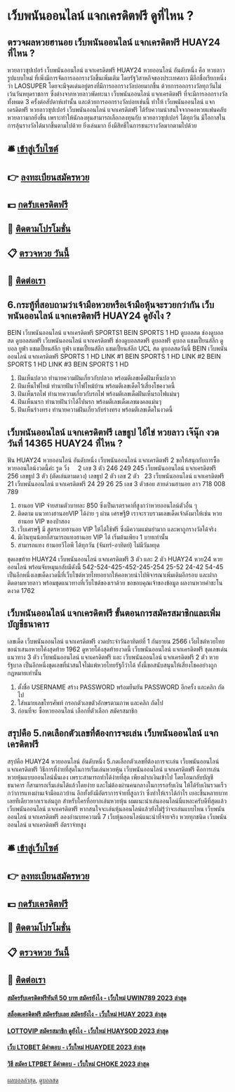 # เว็บพนันออนไลน์ แจกเครดิตฟรี ดูที่ไหน ?
## ตรวจผลหวยฮานอย เว็บพนันออนไลน์ แจกเครดิตฟรี HUAY24 ที่ไหน ?
หวยลาวซุปเปอร์ เว็บพนันออนไลน์ แจกเครดิตฟรี HUAY24 หวยออนไลน์ อันดับหนึ่ง คือ หวยลาวรูปแบบใหม่ ที่เพิ่งมีการจัดการออกรางวัลขึ้นเพิ่มเติม โดยรัฐวิสาหกิจของประเทศลาว มีอีกชื่อเรียกหนึ่งว่า LAOSUPER โดยจะมีจุดเด่นอยู่ตรงที่มีการออกรางวัลบ่อยมากขึ้น ด้วยการออกรางวัลทุกวันไม่เว้นวันหยุดราชการ ซึ่งต่างจากหวยลาวพัดทะนา เว็บพนันออนไลน์ แจกเครดิตฟรี ที่จะมีการออกรางวัลทั้งหมด 3 ครั้งต่อสัปดาห์เท่านั้น และด้วยการออกรางวัลบ่อยเช่นนี้ ทำให้ เว็บพนันออนไลน์ แจกเครดิตฟรี หวยลาวซุปเปอร์ เว็บพนันออนไลน์ แจกเครดิตฟรี ได้รับความน่าสนใจจากคอหวยแฟนคลับหวยลาวมากยิ่งขึ้น เพราะทำให้นักลงทุนสามารถเลือกลงทุนกับ หวยลาวซุปเปอร์ ได้ทุกวัน มีโอกาสในการลุ้นรางวัลได้มากขึ้นตามไปด้วย ยิ่งเล่นมาก ยิ่งมีสิทธิ์ในการชนะรางวัลมากตามไปด้วย

## 🛎 [เข้าสู่เว็บไซต์](https://bit.ly/3BG5bNw)
## 👉 [ลงทะเบียนสมัครหวย](https://bit.ly/3BG5bNw)
## 💵 [กดรับเครดิตฟรี](https://bit.ly/3C3mvgS)
## 👑 [ติดตามโปรโมชั่น](https://bit.ly/3C3mvgS)
## 📋 [ตรวจหวย วันนี้](https://bit.ly/3C3mvgS)
## 📱 [ติดต่อเรา](https://bit.ly/3C3mvgS)

## 6.กระทู้ที่สอบถามว่าเจ้ามือหวยหรือเจ้ามือหุ้นจะรวยกว่ากัน เว็บพนันออนไลน์ แจกเครดิตฟรี HUAY24 ดูยังไง ?
BEIN เว็บพนันออนไลน์ แจกเครดิตฟรี SPORTS1 BEIN SPORTS 1 HD ดูบอลสด ช่องดูบอลสด ดูบอลสดฟรี เว็บพนันออนไลน์ แจกเครดิตฟรี ช่องดูบอลสดฟรี ดูบอลฟรี ดูบอล แชมเปี้ยนส์ลีก ดูบอล ยูฟ่า แชมเปี้ยนส์ลีก ยูฟ่า แชมเปี้ยนส์ลีก แชมเปี้ยนส์ลีก UCL สด ดูบอลสดวันนี้
BEIN เว็บพนันออนไลน์ แจกเครดิตฟรี SPORTS 1 HD
LINK #1 BEIN SPORTS 1 HD
LINK #2 BEIN SPORTS 1 HD
LINK #3 BEIN SPORTS 1 HD
1. ฝันเห็นปลวก ทำนายความฝันเกี่ยวกับปลวก พร้อมตีเลขเด็ดฝันเห็นปลวก
2. ฝันเห็นไฟไหม้ ทำนายฝันว่าไฟไหม้บ้าน พร้อมตีเลขเด็ดไว้เสี่ยงโชคงวดนี้
3. ฝันเห็นรถไฟ ทำนายความเกี่ยวกับรถไฟ พร้อมตีเลขเด็ดฝันเห็นรถไฟแม่นๆ
4. ฝันเห็นนรก ทำนายฝันว่าได้ไปนรก พร้อมตีเลขเด็ดเลขมงคลแม่นๆ
5. ฝันเห็นร่างทรง ทำนายความฝันเกี่ยวกับร่างทรง พร้อมตีเลขเด็ดในงวดนี้

## เว็บพนันออนไลน์ แจกเครดิตฟรี เลขธูป ไอ้ไข่ หวยลาว เจ๊นุ๊ก งวดวันที่ 14365 HUAY24 ที่ไหน ?
ฟัน HUAY24 หวยออนไลน์ อันดับหนึ่ง เว็บพนันออนไลน์ แจกเครดิตฟรี 2
ขอให้สนุกกับการซื้อหวยออนไลน์งวดนี้ค่ะ
รูด วิ่ง     2
เลข 3 ตัว 246 249 245 เว็บพนันออนไลน์ แจกเครดิตฟรี 256
เลขธูป 3 ตัว (ตัดเล่นตามดวง)
เลขธูป 2 ตัว
เลข 2 ตัว   23 เว็บพนันออนไลน์ แจกเครดิตฟรี 21 เว็บพนันออนไลน์ แจกเครดิตฟรี 24 29 26 25
เลข 3 ตัวชอย สายด่วนฮานอย ลาว 718 008 789
1. ฮานอย VIP จ่ายสามตัวบาทละ 850 ซึ่งเป็นเรตราคาที่สูงกว่าหวยออนไลน์ตัวอื่น ๆ
2. ติดตาม แนวทางฮานอยVIP ได้ง่าย ๆ ผ่าน เศรษฐี9 เราจะรวบรวมเลขเด็ดเจ้าดังมาให้เช่น หวยฮานอย VIP ของป๋าสอง
3. เว็บเศรษฐี มี สูตรหวยฮานอย VIP ให้ได้ใช้ฟรี ซึ่งมีความแม่นยำมาก และพาถูกรางวัลได้จริง
4. มีเงินทุนน้อยก็สามารถแทงฮานอย VIP ได้ เริ่มต้นเพียง 1 บาทเท่านั้น
5. สามารถแทง ฮานอยวีไอพี ได้ทุกวัน (จันทร์-อาทิตย์) ไม่มีวันหยุด

ชุดเลขท้าย HUAY24 เว็บพนันออนไลน์ แจกเครดิตฟรี 3 ตัว และ 2 ตัว HUAY24 หวย24 หวยออนไลน์ พร้อมจับหมุนกลับมีดังนี้
542-524-425-452-245-254
25-52
24-42
54-45
เป็นอีกหนึ่งเลขเด็ดงวดนี้ที่เว็บไซต์หวยไทยอยากให้คอหวยนำไปพิจารณาเพิ่มเติมอีกรอบ และฝากติดตามหวยลาว พร้อมชุดแนวทางที่เว็บไซต์ของเราด้วย
ขอขอบคุณเจ้าของข้อมูล
ผลงานหวยคำชะโนดงวด 1762


## เว็บพนันออนไลน์ แจกเครดิตฟรี ขั้นตอนการสมัครสมาชิกและเพิ่มบัญชีธนาคาร
เลขเด็ด เว็บพนันออนไลน์ แจกเครดิตฟรี งวดประจำวันอาทิตย์ที่ 1 กันยายน 2566 เว็บไซต์หวยไทยขอนำเสนอหวยโค้งสุดท้าย 1962 ดูหวยโค้งสุดท้ายงวดนี้ เว็บพนันออนไลน์ แจกเครดิตฟรี ชุดเลขเด่นแนวทาง 3 ตัว เว็บพนันออนไลน์ แจกเครดิตฟรี และ เว็บพนันออนไลน์ แจกเครดิตฟรี 2 ตัว หวยรัฐบาล เป็นอีกหนึ่งชุดเลขที่น่าสนใจไม่แพ้หวยไทยรัฐก็ว่าได้ ทั้งนี้ขอสนับสนุนให้เสี่ยงโชคอย่างถูกกฎหมายเท่านั้น
1. ตั้งชื่อ USERNAME สร้าง PASSWORD พร้อมยืนยัน PASSWORD อีกครั้ง และคลิก ถัดไป
2. ใส่หมายเลขโทรศัพท์ กรอกตัวเลขตัวอักษรตามภาพ และคลิก ถัดไป
3. ก่อนที่จะ ซื้อหวยออนไลน์ เลือกที่ตัวเลือก สมัครสมาชิก

## สรุปคือ 5.กดเลือกตัวเลขที่ต้องการจะเล่น เว็บพนันออนไลน์ แจกเครดิตฟรี
สรุปคือ HUAY24 หวยออนไลน์ อันดับหนึ่ง 5.กดเลือกตัวเลขที่ต้องการจะเล่น เว็บพนันออนไลน์ แจกเครดิตฟรี วิธีการที่ง่ายที่สุดในการเริ่มเล่นหวยหุ้น เว็บพนันออนไลน์ แจกเครดิตฟรี คือการเล่น หวยหุ้นแบบออนไลน์นั่นเอง เพราะสามารถทำได้ง่ายที่สุด เพียงฝากเงินเข้าไป โดยโอนกลับบัญชีธนาคาร ก็สามารถเริ่มเล่นได้แล้วโดยง่าย และไม่ต้องผ่านคนกลางในการรอรับเงิน ให้ได้รับเงินรวดเร็วกว่าการแทงผ่านเจ้ามือแถวบ้าน อีกทั้งยังมีอัตราการจ่ายที่สูงกว่า ซึ่งทำให้เราได้กำไร เยอะขึ้นหลายบาทเลยทีเดียวหากเราเล่นถูก สำหรับใครที่อยากเล่นหวยหุ้น ผมแนะนำเล่นออนไลน์นี่แหละครับดีที่สุดแล้ว เว็บพนันออนไลน์ แจกเครดิตฟรี หากสนใจจะเล่นหุ้นออนไลน์แล้วยังไม่รู้ว่าจะเล่นแบบไหน เว็บพนันออนไลน์ แจกเครดิตฟรี ลองอ่านบทความนี้ 7 เว็บหุ้นออนไลน์แนะนำที่จ่ายจริง หวยทุกชนิด เว็บพนันออนไลน์ แจกเครดิตฟรี อัตราจ่ายสูง

## 🛎 [เข้าสู่เว็บไซต์](https://bit.ly/3BG5bNw)
## 👉 [ลงทะเบียนสมัครหวย](https://bit.ly/3BG5bNw)
## 💵 [กดรับเครดิตฟรี](https://bit.ly/3C3mvgS)
## 👑 [ติดตามโปรโมชั่น](https://bit.ly/3C3mvgS)
## 📋 [ตรวจหวย วันนี้](https://bit.ly/3C3mvgS)
## 📱 [ติดต่อเรา](https://bit.ly/3C3mvgS)

#### [สมัครรับเครดิตฟรีทันที 50 บาท สมัครยังไง - เว็บใหม่ UWIN789 2023 ล่าสุด](https://atom.io/themes/สมัครรับเครดิตฟรีทันที%2050%20บาท%20สมัครยังไง%20-%20เว็บใหม่%20uwin789%202023%20ล่าสุด)
#### [สล็อตเครดิตฟรี สมัครรับเลย สมัครยังไง - เว็บใหม่ HUAY 2023 ล่าสุด](https://atom.io/themes/สล็อตเครดิตฟรี%20สมัครรับเลย%20สมัครยังไง%20-%20เว็บใหม่%20huay%202023%20ล่าสุด)
#### [LOTTOVIP สมัครสมาชิก ดูยังไง - เว็บใหม่ HUAYSOD 2023 ล่าสุด](https://atom.io/themes/lottovip%20สมัครสมาชิก%20ดูยังไง%20-%20เว็บใหม่%20huaysod%202023%20ล่าสุด)
#### [เว็บ LTOBET มีคำตอบ - เว็บใหม่ HUAYDEE 2023 ล่าสุด](https://atom.io/themes/เว็บ%20ltobet%20มีคำตอบ%20-%20เว็บใหม่%20huaydee%202023%20ล่าสุด)
#### [วิธี สมัคร LTPBET มีคำตอบ - เว็บใหม่ CHOKE 2023 ล่าสุด](https://atom.io/themes/วิธี%20สมัคร%20ltpbet%20มีคำตอบ%20-%20เว็บใหม่%20choke%202023%20ล่าสุด)

[ผลบอลล่าสุด](https://siamsport.tv "ผลบอลล่าสุด"), [ดูบอลสด](https://siamsport.tv/ดูบอลสด "ดูบอลสด")